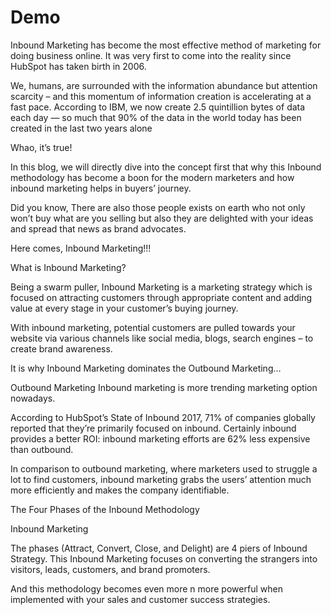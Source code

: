 # Demo
Inbound Marketing has become the most effective method of marketing for doing business online. It was very first to come into the reality since HubSpot has taken birth in 2006.

We, humans, are surrounded with the information abundance but attention scarcity – and this momentum of information creation is accelerating at a fast pace.
According to IBM, we now create 2.5 quintillion bytes of data each day — so much that 90% of the data in the world today has been created in the last two years alone

Whao, it’s true!

In this blog, we will directly dive into the concept first that why this Inbound methodology has become a boon for the modern marketers and how inbound marketing helps in buyers’ journey.

Did you know, There are also those people exists on earth who not only won’t buy what are you selling but also they are delighted with your ideas and spread that news as brand advocates.

Here comes, Inbound Marketing!!!

 

 
What is Inbound Marketing?

Being a swarm puller, Inbound Marketing is a marketing strategy which is focused on attracting customers through appropriate content and adding value at every stage in your customer’s buying journey.

With inbound marketing, potential customers are pulled towards your website via various channels like social media, blogs, search engines – to create brand awareness.

 

 
It is why Inbound Marketing dominates the Outbound Marketing…

Outbound Marketing
Inbound marketing is more trending marketing option nowadays.

According to HubSpot’s State of Inbound 2017, 71% of companies globally reported that they’re primarily focused on inbound. Certainly inbound provides a better ROI: inbound marketing efforts are 62% less expensive than outbound.

In comparison to outbound marketing, where marketers used to struggle a lot to find customers, inbound marketing grabs the users’ attention much more efficiently and makes the company identifiable.

 

 
The Four Phases of the Inbound Methodology

Inbound Marketing

The phases (Attract, Convert, Close, and Delight) are 4 piers of Inbound Strategy. This Inbound Marketing focuses on converting the strangers into visitors, leads, customers, and brand promoters.

And this methodology becomes even more n more powerful when implemented with your sales and customer success strategies.

